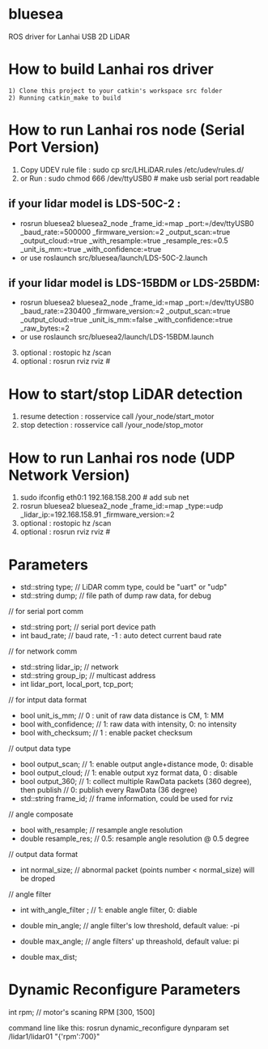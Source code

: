 # bluesea
ROS driver for Lanhai USB 2D LiDAR 

How to build Lanhai ros driver
=====================================================================
    1) Clone this project to your catkin's workspace src folder
    2) Running catkin_make to build 

How to run Lanhai ros node (Serial Port Version)
=====================================================================
1) Copy UDEV rule file : sudo cp src/LHLiDAR.rules /etc/udev/rules.d/
2) or Run : sudo chmod 666 /dev/ttyUSB0 # make usb serial port readable

## if your lidar model is LDS-50C-2 :
* rosrun bluesea2 bluesea2_node _frame_id:=map _port:=/dev/ttyUSB0 _baud_rate:=500000 _firmware_version:=2 _output_scan:=true _output_cloud:=true _with_resample:=true _resample_res:=0.5 _unit_is_mm:=true _with_confidence:=true
* or use roslaunch src/bluesea/launch/LDS-50C-2.launch
    
## if your lidar model is LDS-15BDM or LDS-25BDM:
* rosrun bluesea2 bluesea2_node _frame_id:=map _port:=/dev/ttyUSB0 _baud_rate:=230400 _firmware_version:=2 _output_scan:=true _output_cloud:=true _unit_is_mm:=false _with_confidence:=true _raw_bytes:=2
* or use roslaunch src/bluesea2/launch/LDS-15BDM.launch    

3) optional : rostopic hz /scan
4) optional : rosrun rviz rviz # 

How to start/stop LiDAR detection 
=====================================================================
1) resume detection : rosservice call /your_node/start_motor
2) stop detection : rosservice call /your_node/stop_motor

How to run Lanhai ros node (UDP Network Version)
=====================================================================
1) sudo ifconfig eth0:1 192.168.158.200 # add sub net
2) rosrun bluesea2 bluesea2_node _frame_id:=map _type:=udp _lidar_ip:=192.168.158.91 _firmware_version:=2
3) optional : rostopic hz /scan
4) optional : rosrun rviz rviz # 



Parameters
=====================================================================
* std::string type; // LiDAR comm type, could be "uart" or "udp"
* std::string dump;	// file path of dump raw data, for debug

// for serial port comm
* std::string port; // serial port device path
* int baud_rate; // baud rate, -1 : auto detect current baud rate

// for network comm
* std::string lidar_ip; // network 
* std::string group_ip; // multicast address
* int lidar_port, local_port, tcp_port; 

// for intput data format
* bool unit_is_mm; //  0 : unit of raw data distance is CM, 1: MM
* bool with_confidence; // 1: raw data with intensity, 0: no intensity
* bool with_checksum; // 1 : enable packet checksum

// output data type
* bool output_scan; // 1: enable output angle+distance mode, 0: disable
* bool output_cloud; // 1: enable output xyz format data, 0 : disable
* bool output_360; // 1: collect multiple RawData packets (360 degree), then publish
				// 0: publish every RawData (36 degree)
* std::string frame_id;	// frame information, could be used for rviz

// angle composate
* bool with_resample; // resample angle resolution
* double resample_res; // 0.5: resample angle resolution @ 0.5 degree 


// output data format
* int normal_size; // abnormal packet (points number < normal_size) will be droped

// angle filter
* int with_angle_filter ; // 1: enable angle filter, 0: diable
* double min_angle; // angle filter's low threshold, default value: -pi
* double max_angle; // angle filters' up threashold, default value: pi

* double max_dist;

Dynamic Reconfigure Parameters
=====================================================================
int rpm; // motor's scaning RPM [300, 1500]

command line like this:
rosrun dynamic_reconfigure dynparam set /lidar1/lidar01 "{'rpm':700}"


